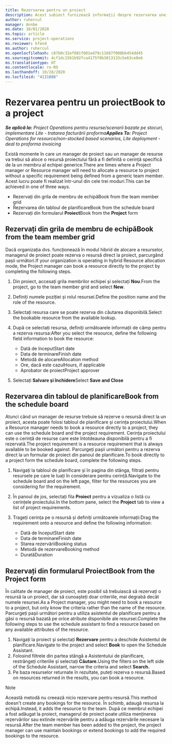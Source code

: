 ```yaml
---
title: Rezervarea pentru un proiect
description: Acest subiect furnizează informații despre rezervarea unei resurse la un proiect.
author: ruhercul
manager: Annbe
ms.date: 10/01/2020
ms.topic: article
ms.service: project-operations
ms.reviewer: kfend
ms.author: ruhercul
ms.openlocfilehash: c87b0c32ef081f601ed79c11687f008bb454dd45
ms.sourcegitcommit: 4cf1dc1561b92fca4175f0b3813133c5e63ce8e6
ms.translationtype: HT
ms.contentlocale: ro-RO
ms.lasthandoff: 10/28/2020
ms.locfileid: "4131088"
---
```

# <a name="book-to-a-project"></a><span data-ttu-id="28777-103">Rezervarea pentru un proiect</span><span class="sxs-lookup"><span data-stu-id="28777-103">Book to a project</span></span>

<span data-ttu-id="28777-104">_**Se aplică la:** Project Operations pentru resurse/scenarii bazate pe stocuri, implementare Lite - tratarea facturării proforma_</span><span class="sxs-lookup"><span data-stu-id="28777-104">_**Applies To:** Project Operations for resource/non-stocked based scenarios, Lite deployment - deal to proforma invoicing_</span></span>

<span data-ttu-id="28777-105">Există momente în care un manager de proiect sau un manager de resurse va trebui să aloce o resursă proiectului fără a fi definită o cerință specifică de la un membru al echipei generice.</span><span class="sxs-lookup"><span data-stu-id="28777-105">There are times where a Project manager or Resource manager will need to allocate a resource to project without a specific requirement being defined from a generic team member.</span></span> <span data-ttu-id="28777-106">Acest lucru poate fi realizat într-unul din cele trei moduri.</span><span class="sxs-lookup"><span data-stu-id="28777-106">This can be achieved in one of three ways.</span></span>

- <span data-ttu-id="28777-107">Rezervați din grila de membru de echipă</span><span class="sxs-lookup"><span data-stu-id="28777-107">Book from the team member grid</span></span>
- <span data-ttu-id="28777-108">Rezervarea din tabloul de planificare</span><span class="sxs-lookup"><span data-stu-id="28777-108">Book from the schedule board</span></span>
- <span data-ttu-id="28777-109">Rezervați din formularul **Proiect**</span><span class="sxs-lookup"><span data-stu-id="28777-109">Book from the **Project** form</span></span>

## <a name="book-from-the-team-member-grid"></a><span data-ttu-id="28777-110">Rezervați din grila de membru de echipă</span><span class="sxs-lookup"><span data-stu-id="28777-110">Book from the team member grid</span></span>

<span data-ttu-id="28777-111">Dacă organizația dvs. funcționează în modul hibrid de alocare a resurselor, managerul de proiect poate rezerva o resursă direct la proiect, parcurgând pașii următori.</span><span class="sxs-lookup"><span data-stu-id="28777-111">If your organization is operating in hybrid Resource allocation mode, the Project manager can book a resource directly to the project by completing the following steps.</span></span>

1. <span data-ttu-id="28777-112">Din proiect, accesați grila membrilor echipei și selectați **Nou**.</span><span class="sxs-lookup"><span data-stu-id="28777-112">From the project, go to the team member grid and select **New**.</span></span>
2. <span data-ttu-id="28777-113">Definiți numele poziției și rolul resursei.</span><span class="sxs-lookup"><span data-stu-id="28777-113">Define the position name and the role of the resource.</span></span>
3. <span data-ttu-id="28777-114">Selectați resursa care se poate rezerva din căutarea disponibilă.</span><span class="sxs-lookup"><span data-stu-id="28777-114">Select the bookable resource from the available lookup.</span></span>
4. <span data-ttu-id="28777-115">După ce selectați resursa, definiți următoarele informații de câmp pentru a rezerva resursa:</span><span class="sxs-lookup"><span data-stu-id="28777-115">After you select the resource, define the following field information to book the resource:</span></span>

    - <span data-ttu-id="28777-116">Dată de început</span><span class="sxs-lookup"><span data-stu-id="28777-116">Start date</span></span>
    - <span data-ttu-id="28777-117">Data de terminare</span><span class="sxs-lookup"><span data-stu-id="28777-117">Finish date</span></span>
    - <span data-ttu-id="28777-118">Metodă de alocare</span><span class="sxs-lookup"><span data-stu-id="28777-118">Allocation method</span></span>
    - <span data-ttu-id="28777-119">Ore, dacă este cazul</span><span class="sxs-lookup"><span data-stu-id="28777-119">Hours, if applicable</span></span>
    - <span data-ttu-id="28777-120">Aprobator de proiect</span><span class="sxs-lookup"><span data-stu-id="28777-120">Project approver</span></span>

6. <span data-ttu-id="28777-121">Selectați **Salvare și închidere**</span><span class="sxs-lookup"><span data-stu-id="28777-121">Select **Save and Close**</span></span>

## <a name="book-from-the-schedule-board"></a><span data-ttu-id="28777-122">Rezervarea din tabloul de planificare</span><span class="sxs-lookup"><span data-stu-id="28777-122">Book from the schedule board</span></span>

<span data-ttu-id="28777-123">Atunci când un manager de resurse trebuie să rezerve o resursă direct la un proiect, acesta poate folosi tabloul de planificare și cerința proiectului.</span><span class="sxs-lookup"><span data-stu-id="28777-123">When a Resource manager needs to book a resource directly to a project, they can use the schedule board and the project requirement.</span></span> <span data-ttu-id="28777-124">Cerința proiectului este o cerință de resurse care este întotdeauna disponibilă pentru a fi rezervată.</span><span class="sxs-lookup"><span data-stu-id="28777-124">The project requirement is a resource requirement that is always available to be booked against.</span></span> <span data-ttu-id="28777-125">Parcurgeți pașii următori pentru a rezerva direct la un formular de proiect din panoul de planificare.</span><span class="sxs-lookup"><span data-stu-id="28777-125">To book directly to a project form the schedule board, complete the following steps.</span></span>

1. <span data-ttu-id="28777-126">Navigați la tabloul de planificare și în pagina din stânga, filtrați pentru resursele pe care le luați în considerare pentru cerință.</span><span class="sxs-lookup"><span data-stu-id="28777-126">Navigate to the schedule board and on the left page, filter for the resources you are considering for the requirement.</span></span>
2. <span data-ttu-id="28777-127">În panoul de jos, selectați fila **Proiect** pentru a vizualiza o listă cu cerințele proiectului.</span><span class="sxs-lookup"><span data-stu-id="28777-127">In the bottom pane, select the **Project** tab to view a list of project requirements.</span></span>
3. <span data-ttu-id="28777-128">Trageți cerința pe o resursă și definiți următoarele informații:</span><span class="sxs-lookup"><span data-stu-id="28777-128">Drag the requirement onto a resource and define the following information:</span></span>

    - <span data-ttu-id="28777-129">Dată de început</span><span class="sxs-lookup"><span data-stu-id="28777-129">Start date</span></span>
    - <span data-ttu-id="28777-130">Data de terminare</span><span class="sxs-lookup"><span data-stu-id="28777-130">Finish date</span></span>
    - <span data-ttu-id="28777-131">Starea rezervării</span><span class="sxs-lookup"><span data-stu-id="28777-131">Booking status</span></span>
    - <span data-ttu-id="28777-132">Metodă de rezervare</span><span class="sxs-lookup"><span data-stu-id="28777-132">Booking method</span></span>
    - <span data-ttu-id="28777-133">Durată</span><span class="sxs-lookup"><span data-stu-id="28777-133">Duration</span></span>

## <a name="book-from-the-project-form"></a><span data-ttu-id="28777-134">Rezervați din formularul Proiect</span><span class="sxs-lookup"><span data-stu-id="28777-134">Book from the Project form</span></span>

<span data-ttu-id="28777-135">În calitate de manager de proiect, este posibil să trebuiască să rezervați o resursă la un proiect, dar să cunoașteți doar criteriile, mai degrabă decât numele resursei.</span><span class="sxs-lookup"><span data-stu-id="28777-135">As a Project manager, you might need to book a resource to a project, but only know the criteria rather than the name of the resource.</span></span> <span data-ttu-id="28777-136">Parcurgeți pașii următori pentru a utiliza asistentul de planificare pentru a găsi o resursă bazată pe orice atribute disponibile ale resursei.</span><span class="sxs-lookup"><span data-stu-id="28777-136">Complete the following steps to use the schedule assistant to find a resource based on any available attributes of the resource.</span></span> 

1. <span data-ttu-id="28777-137">Navigați la proiect și selectați **Rezervare** pentru a deschide Asistentul de planificare.</span><span class="sxs-lookup"><span data-stu-id="28777-137">Navigate to the project and select **Book** to open the Schedule Assistant.</span></span>
2. <span data-ttu-id="28777-138">Folosind filtrele din partea stângă a Asistentului de planificare, restrângeți criteriile și selectați **Căutare.**</span><span class="sxs-lookup"><span data-stu-id="28777-138">Using the filters on the left side of the Schedule Assistant, narrow the criteria and select **Search.**</span></span>
3. <span data-ttu-id="28777-139">Pe baza resurselor returnate în rezultate, puteți rezerva o resursă.</span><span class="sxs-lookup"><span data-stu-id="28777-139">Based on resources returned in the results, you can book a resource.</span></span>

> [!NOTE]
> <span data-ttu-id="28777-140">Această metodă nu creează nicio rezervare pentru resursă.</span><span class="sxs-lookup"><span data-stu-id="28777-140">This method doesn't create any bookings for the resource.</span></span> <span data-ttu-id="28777-141">În schimb, adaugă resursa la echipă.</span><span class="sxs-lookup"><span data-stu-id="28777-141">Instead, it adds the resource to the team.</span></span> <span data-ttu-id="28777-142">După ce membrul echipei a fost adăugat la proiect, managerul de proiect poate utiliza menținerea rezervărilor sau extinde rezervările pentru a adăuga rezervările necesare la resursă.</span><span class="sxs-lookup"><span data-stu-id="28777-142">After the team member has been added to the project, the project manager can use maintain bookings or extend bookings to add the required bookings to the resource.</span></span>
